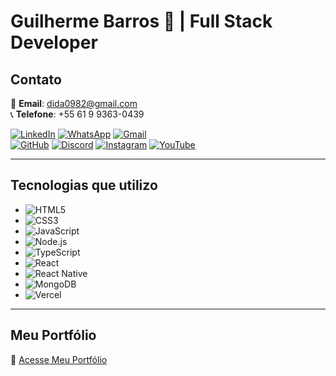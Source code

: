 # Guilherme Barros 🖖 | Full Stack Developer

## Contato
📧 **Email**: [dida0982@gmail.com](mailto:dida0982@gmail.com)  
📞 **Telefone**: +55 61 9 9363-0439

[![LinkedIn](https://img.shields.io/badge/LinkedIn-0077B5?style=for-the-badge&logo=linkedin&logoColor=white)](https://www.linkedin.com/in/guilherme-barros-jr-6a0369209/) 
[![WhatsApp](https://img.shields.io/badge/WhatsApp-25D366?style=for-the-badge&logo=whatsapp&logoColor=white)](https://wa.me/5561993630439) 
[![Gmail](https://img.shields.io/badge/Gmail-D14836?style=for-the-badge&logo=gmail&logoColor=white)](mailto:dida0982@gmail.com)  
[![GitHub](https://img.shields.io/badge/GitHub-100000?style=for-the-badge&logo=github&logoColor=white)](https://github.com/dida0982) 
[![Discord](https://img.shields.io/badge/Discord-7289DA?style=for-the-badge&logo=discord&logoColor=white)](https://discord.gg/ybdfXdj6) 
[![Instagram](https://img.shields.io/badge/Instagram-E4405F?style=for-the-badge&logo=instagram&logoColor=white)](https://www.instagram.com/guitec.guilhermebarros/) 
[![YouTube](https://img.shields.io/badge/YouTube-FF0000?style=for-the-badge&logo=youtube&logoColor=white)](https://www.youtube.com/@098dida)

---

## Tecnologias que utilizo

- ![HTML5](https://img.shields.io/badge/HTML5-E34F26?style=for-the-badge&logo=html5&logoColor=white)
- ![CSS3](https://img.shields.io/badge/CSS3-1572B6?style=for-the-badge&logo=css3&logoColor=white)
- ![JavaScript](https://img.shields.io/badge/JavaScript-F7DF1E?style=for-the-badge&logo=javascript&logoColor=black)
- ![Node.js](https://img.shields.io/badge/Node.js-43853D?style=for-the-badge&logo=node.js&logoColor=white)
- ![TypeScript](https://img.shields.io/badge/TypeScript-007ACC?style=for-the-badge&logo=typescript&logoColor=white)
- ![React](https://img.shields.io/badge/React-20232A?style=for-the-badge&logo=react&logoColor=61DAFB)
- ![React Native](https://img.shields.io/badge/React_Native-20232A?style=for-the-badge&logo=react&logoColor=61DAFB)
- ![MongoDB](https://img.shields.io/badge/MongoDB-4EA94B?style=for-the-badge&logo=mongodb&logoColor=white)
- ![Vercel](https://img.shields.io/badge/Vercel-000000?style=for-the-badge&logo=vercel&logoColor=white)

---

## Meu Portfólio  
🔗 [Acesse Meu Portfólio](https://preview.canva.site/f21d527a-9e4f-46f4-a105-cb756ffa1a2a/guilhermebarrosjroficial.com.br/)

